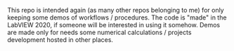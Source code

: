 This repo is intended again (as many other repos belonging to me) for only keeping some demos of workflows / procedures. 
The code is "made" in the LabVIEW 2020, if someone will be interested in using it somehow.
Demos are made only for needs some numerical calculations / projects development hosted in other places. 